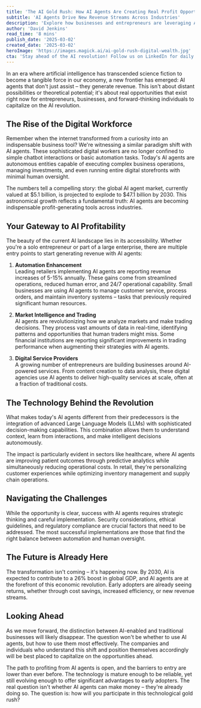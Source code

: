 ```yaml
---
title: 'The AI Gold Rush: How AI Agents Are Creating Real Profit Opportunities Right Now'
subtitle: 'AI Agents Drive New Revenue Streams Across Industries'
description: 'Explore how businesses and entrepreneurs are leveraging AI agents to create new revenue streams through automation, market intelligence, and digital services. Discover insights into the latest trends and learn how you can join the AI revolution.'
author: 'David Jenkins'
read_time: '8 mins'
publish_date: '2025-03-02'
created_date: '2025-03-02'
heroImage: 'https://images.magick.ai/ai-gold-rush-digital-wealth.jpg'
cta: 'Stay ahead of the AI revolution! Follow us on LinkedIn for daily insights on how AI is transforming business and creating new opportunities for growth.'
---
```


In an era where artificial intelligence has transcended science fiction to become a tangible force in our economy, a new frontier has emerged: AI agents that don't just assist – they generate revenue. This isn't about distant possibilities or theoretical potential; it's about real opportunities that exist right now for entrepreneurs, businesses, and forward-thinking individuals to capitalize on the AI revolution.

## The Rise of the Digital Workforce

Remember when the internet transformed from a curiosity into an indispensable business tool? We're witnessing a similar paradigm shift with AI agents. These sophisticated digital workers are no longer confined to simple chatbot interactions or basic automation tasks. Today's AI agents are autonomous entities capable of executing complex business operations, managing investments, and even running entire digital storefronts with minimal human oversight.

The numbers tell a compelling story: the global AI agent market, currently valued at $5.1 billion, is projected to explode to $47.1 billion by 2030. This astronomical growth reflects a fundamental truth: AI agents are becoming indispensable profit-generating tools across industries.

## Your Gateway to AI Profitability

The beauty of the current AI landscape lies in its accessibility. Whether you're a solo entrepreneur or part of a large enterprise, there are multiple entry points to start generating revenue with AI agents:

1. **Automation Enhancement**  
   Leading retailers implementing AI agents are reporting revenue increases of 5-15% annually. These gains come from streamlined operations, reduced human error, and 24/7 operational capability. Small businesses are using AI agents to manage customer service, process orders, and maintain inventory systems – tasks that previously required significant human resources.

2. **Market Intelligence and Trading**  
   AI agents are revolutionizing how we analyze markets and make trading decisions. They process vast amounts of data in real-time, identifying patterns and opportunities that human traders might miss. Some financial institutions are reporting significant improvements in trading performance when augmenting their strategies with AI agents.

3. **Digital Service Providers**  
   A growing number of entrepreneurs are building businesses around AI-powered services. From content creation to data analysis, these digital agencies use AI agents to deliver high-quality services at scale, often at a fraction of traditional costs.

## The Technology Behind the Revolution

What makes today's AI agents different from their predecessors is the integration of advanced Large Language Models (LLMs) with sophisticated decision-making capabilities. This combination allows them to understand context, learn from interactions, and make intelligent decisions autonomously.

The impact is particularly evident in sectors like healthcare, where AI agents are improving patient outcomes through predictive analytics while simultaneously reducing operational costs. In retail, they're personalizing customer experiences while optimizing inventory management and supply chain operations.

## Navigating the Challenges

While the opportunity is clear, success with AI agents requires strategic thinking and careful implementation. Security considerations, ethical guidelines, and regulatory compliance are crucial factors that need to be addressed. The most successful implementations are those that find the right balance between automation and human oversight.

## The Future is Already Here

The transformation isn't coming – it's happening now. By 2030, AI is expected to contribute to a 26% boost in global GDP, and AI agents are at the forefront of this economic revolution. Early adopters are already seeing returns, whether through cost savings, increased efficiency, or new revenue streams.

## Looking Ahead

As we move forward, the distinction between AI-enabled and traditional businesses will likely disappear. The question won't be whether to use AI agents, but how to use them most effectively. The companies and individuals who understand this shift and position themselves accordingly will be best placed to capitalize on the opportunities ahead.

The path to profiting from AI agents is open, and the barriers to entry are lower than ever before. The technology is mature enough to be reliable, yet still evolving enough to offer significant advantages to early adopters. The real question isn't whether AI agents can make money – they're already doing so. The question is: how will you participate in this technological gold rush?